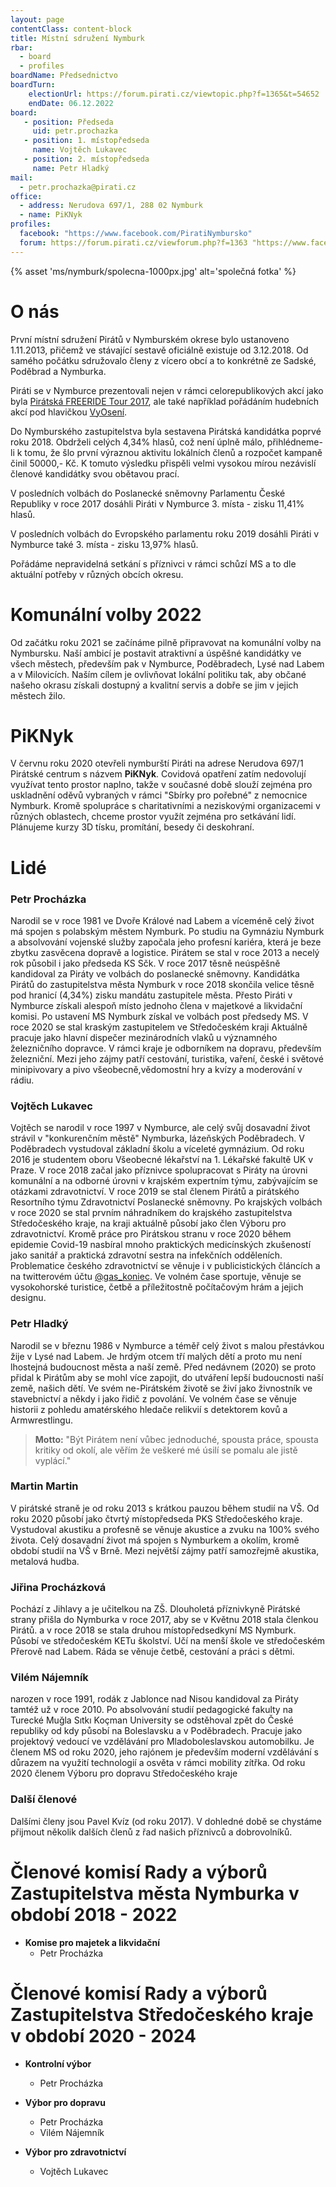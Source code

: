 ```yaml
---
layout: page
contentClass: content-block
title: Místní sdružení Nymburk
rbar:
  - board
  - profiles
boardName: Předsednictvo
boardTurn:
    electionUrl: https://forum.pirati.cz/viewtopic.php?f=1365&t=54652
    endDate: 06.12.2022
board:
   - position: Předseda
     uid: petr.prochazka
   - position: 1. místopředseda
     name: Vojtěch Lukavec
   - position: 2. místopředseda
     name: Petr Hladký
mail: 
  - petr.prochazka@pirati.cz
office:
  - address: Nerudova 697/1, 288 02 Nymburk
  - name: PiKNyk
profiles:
  facebook: "https://www.facebook.com/PiratiNymbursko"
  forum: https://forum.pirati.cz/viewforum.php?f=1363 "https://www.facebook.com/piratskapalubaBN/"
---
```

{% asset 'ms/nymburk/spolecna-1000px.jpg' alt='společná fotka' %}

# O nás
První místní sdružení Pirátů v Nymburském okrese bylo ustanoveno 1.11.2013, přičemž ve stávající sestavě oficiálně existuje od 3.12.2018. Od samého počátku sdružovalo členy z vícero obcí a to konkrétně ze Sadské, Poděbrad a Nymburka. 

Piráti se v Nymburce prezentovali nejen v rámci celorepublikových akcí jako byla <a href="https://www.facebook.com/groups/PirateFreeRide2017/">Pirátská FREERIDE Tour 2017</a>, ale také například pořádáním hudebních akcí pod hlavičkou <a href="http://www.vyoseni.cz/">VyOsení</a>.

Do Nymburského zastupitelstva byla sestavena Pirátská kandidátka poprvé roku 2018. Obdrželi celých 4,34% hlasů, což není úplně málo, přihlédneme-li k tomu, že šlo první výraznou aktivitu lokálních členů a rozpočet kampaně činil 50000,- Kč. K tomuto výsledku přispěli velmi vysokou mírou nezávislí členové kandidátky svou obětavou prací.

V posledních volbách do Poslanecké sněmovny Parlamentu České Republiky v roce 2017 dosáhli Piráti v Nymburce 3. místa - zisku 11,41% hlasů.

V posledních volbách do Evropského parlamentu roku 2019 dosáhli Piráti v Nymburce také 3. místa - zisku 13,97% hlasů.

Pořádáme nepravidelná setkání s příznivci v rámci schůzí MS a to dle aktuální potřeby v různých obcích okresu.

# Komunální volby 2022
Od začátku roku 2021 se začínáme pilně připravovat na komunální volby na Nymbursku. Naší ambicí je postavit atraktivní a úspěšné kandidátky ve všech městech, především pak v Nymburce, Poděbradech, Lysé nad Labem a v Milovicích. Naším cílem je ovlivňovat lokální politiku tak, aby občané našeho okrasu získali dostupný a kvalitní servis a dobře se jim v jejich městech žilo.

# PiKNyk
V červnu roku 2020 otevřeli nymburští Piráti na adrese Nerudova 697/1 Pirátské centrum s názvem **PiKNyk**. Covidová opatření zatím nedovolují využívat tento prostor naplno, takže v současné době slouží zejména pro uskladnění oděvů vybraných v rámci "Sbírky pro pořebné" z nemocnice Nymburk. Kromě spolupráce s charitativními a neziskovými organizacemi v různých oblastech, chceme prostor využít zejména pro setkávání lidí. Plánujeme kurzy 3D tísku, promítání, besedy či deskohraní.

# Lidé

### Petr Procházka

Narodil se v roce 1981 ve Dvoře Králové nad Labem a víceméně celý život má spojen s polabským městem Nymburk. Po studiu na Gymnáziu Nymburk a absolvování vojenské služby započala jeho profesní kariéra, která je beze zbytku zasvěcena dopravě a logistice. Pirátem se stal v roce 2013 a necelý rok působil i jako předseda KS Sčk. V roce 2017 těsně neúspěšně kandidoval za Piráty ve volbách do poslanecké sněmovny. Kandidátka Pirátů do zastupitelstva města Nymburk v roce 2018 skončila velice těsně pod hranicí (4,34%) zisku mandátu zastupitele města. Přesto Piráti v Nymburce získali alespoň místo jednoho člena v majetkové a likvidační komisi. Po ustavení MS Nymburk získal ve volbách post předsedy MS. V roce 2020 se stal kraským zastupitelem ve Středočeském kraji Aktuálně pracuje jako hlavní dispečer mezinárodních vlaků u významného železničního dopravce. V rámci kraje je odborníkem na dopravu, především železniční. Mezi jeho zájmy patří cestování, turistika, vaření, české i světové minipivovary a pivo všeobecně,vědomostní hry a kvízy a moderování v rádiu.

### Vojtěch Lukavec

Vojtěch se narodil v roce 1997 v Nymburce, ale celý svůj dosavadní život strávil v "konkurenčním městě" Nymburka, lázeňských Poděbradech. V Poděbradech vystudoval základní školu a víceleté gymnázium. Od roku 2016 je studentem oboru Všeobecné lékařství na 1. Lékařské fakultě UK v Praze. 
V roce 2018 začal jako příznivce spolupracovat s Piráty na úrovni komunální a na odborné úrovni v krajském expertním týmu, zabývajícím se otázkami zdravotnictví. V roce 2019 se stal členem Pirátů a pirátského Resortního týmu Zdravotnictví Poslanecké sněmovny. Po krajských volbách v roce 2020 se stal prvním náhradníkem do krajského zastupitelstva Středočeského kraje, na kraji aktuálně působí jako člen Výboru pro zdravotnictví. 
Kromě práce pro Pirátskou stranu v roce 2020 během epidemie Covid-19 nasbíral mnoho praktických medicínských zkušeností jako sanitář a praktická zdravotní sestra na infekčních odděleních. Problematice českého zdravotnictví se věnuje i v publicistických článcích a na twitterovém účtu <a href="https://twitter.com/gas_koniec">@gas_koniec</a>.
Ve volném čase sportuje, věnuje se vysokohorské turistice, četbě a příležitostně počítačovým hrám a jejich designu. 

### Petr Hladký

Narodil se v březnu 1986 v Nymburce a téměř celý život s malou přestávkou žije v Lysé nad Labem. Je hrdým otcem tří malých dětí a proto mu není lhostejná budoucnost  města a naší země. Před nedávnem (2020) se proto přidal k Pirátům aby se mohl více zapojit, do utváření lepší budoucnosti naší země, našich dětí.
Ve svém ne-Pirátském životě se živí jako živnostník ve stavebnictví a někdy i jako řidič z povolání. Ve volném čase se věnuje historii z pohledu amatérského hledače relikvií s detektorem kovů a Armwrestlingu.

> **Motto:** "Být Pirátem není vůbec jednoduché, spousta práce, spousta kritiky od okolí, ale věřím že veškeré mé úsilí se pomalu ale jistě vyplácí."

### Martin Martin

V pirátské straně je od roku 2013 s krátkou pauzou během studií na VŠ. Od roku 2020 působí jako čtvrtý místopředseda PKS Středočeského kraje. Vystudoval akustiku a profesně se věnuje akustice a zvuku na 100% svého života. Celý dosavadní život má spojen s Nymburkem a okolím, kromě období studií na VŠ v Brně. Mezi největší zájmy patří samozřejmě akustika, metalová hudba.

### Jiřina Procházková

Pochází z Jihlavy a je učitelkou na ZŠ. Dlouholetá příznivkyně Pirátské strany přišla do Nymburka v roce 2017, aby se v Květnu 2018 stala členkou Pirátů. a v roce 2018 se stala druhou místopředsedkyní MS Nymburk. Působí ve středočeském KETu školství. Učí na menší škole ve středočeském Přerově nad Labem. Ráda se věnuje četbě, cestování a práci s dětmi.

### Vilém Nájemník

narozen v roce 1991, rodák z Jablonce nad Nisou kandidoval za Piráty tamtéž už v roce 2010. Po absolvování studií pedagogické fakulty na Turecké Muğla Sıtkı Koçman University se odstěhoval zpět do České republiky od kdy působí na Boleslavsku a v Poděbradech. Pracuje jako projektový vedoucí ve vzdělávání pro Mladoboleslavskou automobilku. Je členem MS od roku 2020, jeho rajónem je především moderní vzdělávání s důrazem na využití technologií a osvěta v rámci mobility zítřka.
Od roku 2020 členem Výboru pro dopravu Středočeského kraje

### Další členové

Dalšími členy jsou Pavel Kvíz (od roku 2017). V dohledné době se chystáme přijmout několik dalších členů z řad našich příznivců a dobrovolníků.

# Členové komisí Rady a výborů Zastupitelstva města Nymburka v období 2018 - 2022

* **Komise pro majetek a likvidační**
  * Petr Procházka

# Členové komisí Rady a výborů Zastupitelstva Středočeského kraje v období 2020 - 2024

* **Kontrolní výbor**
  * Petr Procházka

* **Výbor pro dopravu**
  * Petr Procházka
  * Vilém Nájemník
  
* **Výbor pro zdravotnictví**
  * Vojtěch Lukavec
